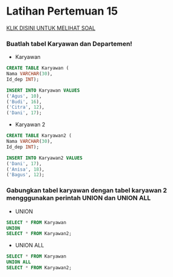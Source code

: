 # Latihan Pertemuan 15

[KLIK DISINI UNTUK MELIHAT SOAL](https://docs.google.com/presentation/d/1ntYIdRyS6xWy6sTWvr-J4r92eRU99-ZY/edit#slide=id.p10)

### Buatlah tabel Karyawan dan Departemen!

-   Karyawan

```sql
CREATE TABLE Karyawan (
Nama VARCHAR(30),
Id_dep INT);
```

```sql
INSERT INTO Karyawan VALUES
('Agus', 10),
('Budi', 16),
('Citra', 12),
('Dani', 17);
```

-   Karyawan 2

```sql
CREATE TABLE Karyawan2 (
Nama VARCHAR(30),
Id_dep INT);
```

```sql
INSERT INTO Karyawan2 VALUES
('Dani', 17),
('Anisa', 18),
('Bagus', 12);
```

### Gabungkan tabel karyawan dengan tabel karyawan 2 mengggunakan perintah UNION dan UNION ALL

-   UNION

```sql
SELECT * FROM Karyawan
UNION
SELECT * FROM Karyawan2;
```

-   UNION ALL

```sql
SELECT * FROM Karyawan
UNION ALL
SELECT * FROM Karyawan2;
```
